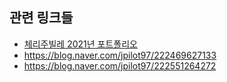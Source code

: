 ## 관련 링크들

* [체리주빌레 2021년 포트폴리오](https://blog.naver.com/jpilot97/222671409677)
* https://blog.naver.com/jpilot97/222469627133
* https://blog.naver.com/jpilot97/222551264272
